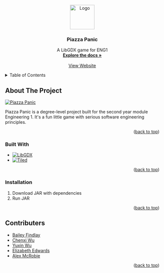 
<!-- PROJECT LOGO -->
<br />
<div align="center">
  <a href="https://github.com/team13eng1/piazza-panic/">
    <img src="assets/Chef/Chef_normal.png" alt="Logo" width="80" height="80">
  </a>

  <h3 align="center">Piazza Panic</h3>

  <p align="center">
    A LibGDX game for ENG1
    <br />
    <a href="https://github.com/team13eng1/piazza-panic"><strong>Explore the docs »</strong></a>
    <br />
    <br />
    <a href="https://t12official.github.io/t12squared/">View Website</a>
  </p>
</div>



<!-- TABLE OF CONTENTS -->
<details>
  <summary>Table of Contents</summary>
  <ol>
    <li>
      <a href="#about-the-project">About The Project</a>
      <ul>
        <li><a href="#built-with">Built With</a></li>
      </ul>
    </li>
    <li><a href="#acknowledgments">Contributers</a></li>
  </ol>
</details>



<!-- ABOUT THE PROJECT -->
## About The Project

[![Piazza Panic][product-screenshot]](https://github.com/team13eng1/piazza-panic)

Piazza Panic is a degree-level project built for the second year module Engineering 1.
It's a fun little game with serious software engineering principles.

<p align="right">(<a href="#readme-top">back to top</a>)</p>



### Built With

* [![LibGDX][libgdx.js]][libgdx-url]
* [![Tiled][tiled.js]][tiled-url]
<p align="right">(<a href="#readme-top">back to top</a>)</p>

### Installation

1. Download JAR with dependencies
2. Run JAR

<p align="right">(<a href="#readme-top">back to top</a>)</p>

<!-- ACKNOWLEDGMENTS -->
## Contributers

* [Bailey Findlay](https://github.com/bailey-f)
* [Chenxi Wu](https://github.com/Chenxwu)
* [Yuxin Wu](https://github.com/Hereward1883)
* [Elizabeth Edwards](https://github.com/lizzy02g)
* [Alex McRobie](https://github.com/PovRos)

<p align="right">(<a href="#readme-top">back to top</a>)</p>



<!-- MARKDOWN LINKS & IMAGES -->
<!-- https://www.markdownguide.org/basic-syntax/#reference-style-links -->
[product-screenshot]: assets/startImage.png
[libgdx.js]: https://img.shields.io/badge/LibGDX-20232A?style=for-the-badge&logo=libgdx&logoColor=61DAFB
[libgdx-url]: https://libgdx.com/
[tiled.js]: https://img.shields.io/badge/Tiled-20232A?style=for-the-badge&logo=tiled&logoColor=61DAFB
[tiled-url]: https://www.mapeditor.org/
